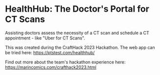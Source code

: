 # HealthHub: The Doctor's Portal for CT Scans
Assisting doctors assess the necessity of a CT scan and schedule a CT appointment - like "Uber for CT Scans".

This was created during the CraftHack 2023 Hackathon. The web app can be tried here: https://ptstest.com/healthhub/

Find out more about the team's hackathon experience here: https://marincomics.com/crafthack2023.html

